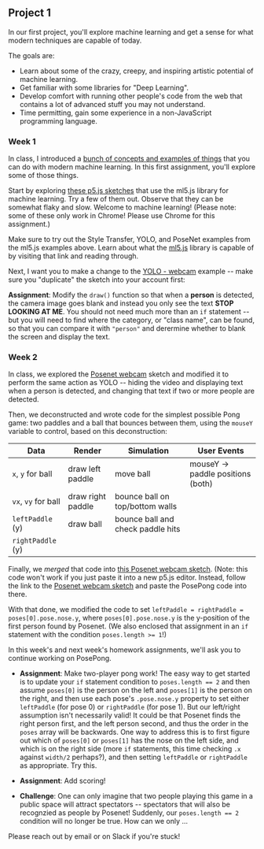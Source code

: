 ## Project 1

In our first project, you'll explore machine learning and get a sense for what modern techniques are capable of today.

The goals are:
- Learn about some of the crazy, creepy, and inspiring artistic potential of machine learning.
- Get familiar with some libraries for "Deep Learning".
- Develop comfort with running other people's code from the web that contains a lot of advanced stuff you may not understand.
- Time permitting, gain some experience in a non-JavaScript programming language.

### Week 1

In class, I introduced a [bunch of concepts and examples of things](machine-learning.pdf) that you can do with modern machine learning. In this first assignment, you'll explore some of those things.

Start by exploring [these p5.js sketches](https://editor.p5js.org/ml5/sketches) that use the ml5.js library for machine learning. Try a few of them out. Observe that they can be somewhat flaky and slow. Welcome to machine learning! (Please note: some of these only work in Chrome! Please use Chrome for this assignment.)

Make sure to try out the Style Transfer, YOLO, and PoseNet examples from the ml5.js examples above. Learn about what the [ml5.js](https://ml5js.org) library is capable of by visiting that link and reading through.

Next, I want you to make a change to the [YOLO - webcam](https://editor.p5js.org/ml5/sketches/IE_P4q2m0LV) example -- make sure you "duplicate" the sketch into your account first:

**Assignment**: Modify the `draw()` function so that when a **person** is detected, the camera image goes blank and instead you only see the text **STOP LOOKING AT ME**. You should not need much more than an `if` statement -- but you will need to find where the category, or "class name", can be found, so that you can compare it with `"person"` and derermine whether to blank the screen and display the text.

<!--
**Assignment**: Make another modification, based on another class of object that might be detected. Or, two of the same object? 

**Assignment**: Btw, what kinds of objects does the YOLO sketch detect, exactly? Where does that list come from? Do some research and answer the two previous questions.
-->

### Week 2

In class, we explored the [Posenet webcam](http://editor.p5js.org/ml5/sketches/cO4CGs7nGpt) sketch and modified it to perform the same action as YOLO -- hiding the video and displaying text when a person is detected, and changing that text if two or more people are detected.

Then, we deconstructed and wrote code for the simplest possible Pong game: two paddles and a ball that bounces between them, using the `mouseY` variable to control, based on this deconstruction:

Data | Render | Simulation | User Events
-----|--------|------------|------------
`x`, `y` for ball | draw left paddle | move ball | mouseY -> paddle positions (both)
`vx`, `vy` for ball | draw right paddle | bounce ball on top/bottom walls |
`leftPaddle` (y) | draw ball | bounce ball and check paddle hits |
`rightPaddle` (y) |          | |

Finally, we *merged* that code into [this Posenet webcam sketch](posepong-starter.js). (Note: this code won't work if you just paste it into a new p5.js editor. Instead, follow the link to the [Posenet webcam sketch](http://editor.p5js.org/ml5/sketches/cO4CGs7nGpt) and paste the PosePong code into there.

With that done, we modified the code to set `leftPaddle = rightPaddle = poses[0].pose.nose.y`, where `poses[0].pose.nose.y` is the y-position of the first person found by Posenet. (We also enclosed that assignment in an `if` statement with the condition `poses.length >= 1`!)

In this week's and next week's homework assignments, we'll ask you to continue working on PosePong.

 - **Assignment**: Make two-player pong work! The easy way to get started is to update your `if` statement condition to `poses.length == 2` and then assume `poses[0]` is the person on the left and `poses[1]` is the person on the right, and then use each pose's `.pose.nose.y` property to set either `leftPaddle` (for pose 0) or `rightPaddle` (for pose 1). 
   But our left/right assumption isn't necessarily valid! It could be that Posenet finds the right person first, and the left person second, and thus the order in the `poses` array will be backwards. One way to address this is to first figure out which of `poses[0]` or `poses[1]` has the nose on the left side, and which is on the right side (more `if` statements, this time checking `.x` against `width/2` perhaps?), and then setting `leftPaddle` or `rightPaddle` as appropriate. Try this.
   
 - **Assignment**: Add scoring!
 
 - **Challenge**: One can only imagine that two people playing this game in a public space will attract spectators -- spectators that will also be recognzied as people by Posenet! Suddenly, our `poses.length == 2` condition will no longer be true. How can we only ...

<!-- **Assignment**: This week, for homework, further modify the YOLO example to use position information as an input. Take one of the [p5.js examples](https://p5js.org/examples/) that relies on user input of some form -- mouse, keyboard, etc. -- and modify it to use the position of your body as that input instead. You'll need to do some merging of code, and I'd recommend you merge the example code into the YOLO code instead of the other way around.

This exercise might be on the tricky side -- feel free to work with others in the class and [email me](mailto:zamfi@cca.edu) a single assignment, but make sure to credit your partners in your submission.
-->

Please reach out by email or on Slack if you're stuck!

<!--
### Week 3

In class, we went over the homework and discussed how one might implement PeoplePong (aka YOPO) using the [YOLO detector](https://editor.p5js.org/ml5/sketches/K_R2cZsR8Wu) and person objects. In workshop, some of you experimented with other ML models like [PoseNet](https://editor.p5js.org/ml5/sketches/K_R2cZsR8Wu) that tracks people in a scene and where their major mobile body parts are (eyes, ears, nose, torso, arms, legs, wrists, elbows, knees, and ankles).

For this week's **assignment**, I'd like you to complete your in-class group project of Pong using visual input of a human body. Use YOLO or PoseNet (or another model!) to track people and use that tracking data to control the paddles (and other stuff?) in-game. Upload your code to GitHub, and also publish your work through the p5js editor by emailing me a link to your project: click the **share** option in the p5.js web editor's File menu and [email me](mailto:zamfi@cca.edu) the "Edit" link as well as the GitHub link. (Make sure to note who contributed what in the `Readme.md` file.)

Make something your team is proud of -- it should be beautiful or artistically interesting in addition to being technically capable. I'm excited to see what you come up with!
-->
